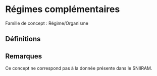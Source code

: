 # Régimes complémentaires 
<!-- SPDX-License-Identifier: MPL-2.0 -->

Famille de concept : Régime/Organisme

## Définitions

## Remarques

Ce concept ne correspond pas à la donnée présente dans le SNIIRAM.

